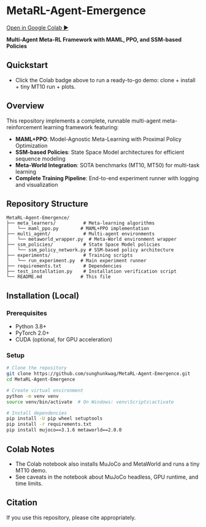 # MetaRL-Agent-Emergence

[Open in Google Colab ▶](https://colab.research.google.com/github/sunghunkwag/MetaRL-Agent-Emergence/blob/main/MetaRL_Colab_Demo.ipynb)

**Multi-Agent Meta-RL Framework with MAML, PPO, and SSM-based Policies**

## Quickstart
- Click the Colab badge above to run a ready-to-go demo: clone + install + tiny MT10 run + plots.

## Overview
This repository implements a complete, runnable multi-agent meta-reinforcement learning framework featuring:
- **MAML+PPO**: Model-Agnostic Meta-Learning with Proximal Policy Optimization
- **SSM-based Policies**: State Space Model architectures for efficient sequence modeling
- **Meta-World Integration**: SOTA benchmarks (MT10, MT50) for multi-task learning
- **Complete Training Pipeline**: End-to-end experiment runner with logging and visualization

## Repository Structure
```
MetaRL-Agent-Emergence/
├── meta_learners/          # Meta-learning algorithms
│   └── maml_ppo.py        # MAML+PPO implementation
├── multi_agent/            # Multi-agent environments
│   └── metaworld_wrapper.py  # Meta-World environment wrapper
├── ssm_policies/           # State Space Model policies
│   └── ssm_policy_network.py # SSM-based policy architecture
├── experiments/            # Training scripts
│   └── run_experiment.py  # Main experiment runner
├── requirements.txt        # Dependencies
├── test_installation.py    # Installation verification script
└── README.md              # This file
```

## Installation (Local)
### Prerequisites
- Python 3.8+
- PyTorch 2.0+
- CUDA (optional, for GPU acceleration)

### Setup
```bash
# Clone the repository
git clone https://github.com/sunghunkwag/MetaRL-Agent-Emergence.git
cd MetaRL-Agent-Emergence

# Create virtual environment
python -m venv venv
source venv/bin/activate  # On Windows: venv\Scripts\activate

# Install dependencies
pip install -U pip wheel setuptools
pip install -r requirements.txt
pip install mujoco==3.1.6 metaworld==2.0.0
```

## Colab Notes
- The Colab notebook also installs MuJoCo and MetaWorld and runs a tiny MT10 demo.
- See caveats in the notebook about MuJoCo headless, GPU runtime, and time limits.

## Citation
If you use this repository, please cite appropriately.

